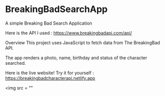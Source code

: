 # BreakingBadSearchApp
A simple Breaking Bad Search Application

Here is the API I used : https://www.breakingbadapi.com/api/

Overview
This project uses JavaScript to fetch data from The BreakingBad API.

The app renders a photo, name, birthday and status of the character searched.

Here is the live website! Try it for yourself : https://breakingbadcharacterapi.netlify.app

<img src = ""
